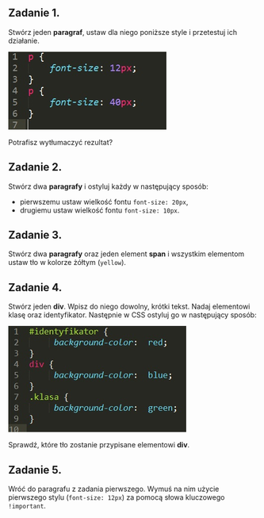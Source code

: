 
## Zadanie 1.
Stwórz jeden **paragraf**, ustaw dla niego poniższe style i przetestuj ich działanie.

![Przesłanianie](images/ex1.jpg)

  Potrafisz wytłumaczyć rezultat?

## Zadanie 2.
Stwórz dwa **paragrafy** i ostyluj każdy w następujący sposób:
* pierwszemu ustaw wielkość fontu ```font-size: 20px```,
* drugiemu ustaw wielkość fontu ```font-size: 10px```.

## Zadanie 3.
Stwórz dwa **paragrafy** oraz jeden element **span** i wszystkim elementom ustaw tło w kolorze żółtym (```yellow```).

## Zadanie 4.
Stwórz jeden **div**. Wpisz do niego dowolny, krótki tekst. Nadaj elementowi klasę oraz identyfikator. Następnie w CSS ostyluj go w następujący sposób:

![Specyfikacja_selektorów](images/ex2.jpg)

 Sprawdź, które tło zostanie przypisane elementowi **div**.

## Zadanie 5.
Wróć do paragrafu z zadania pierwszego. Wymuś na nim użycie pierwszego stylu (```font-size: 12px```) za pomocą słowa kluczowego ```!important```.
